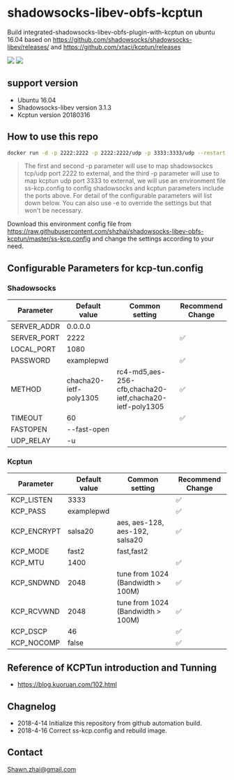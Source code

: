 # shadowsocks-libev-obfs-kcptun
Build integrated-shadowsocks-libev-obfs-plugin-with-kcptun on ubuntu 16.04 based on https://github.com/shadowsocks/shadowsocks-libev/releases/ and https://github.com/xtaci/kcptun/releases

[![](https://images.microbadger.com/badges/image/shzhai/shadowsocks-libev-obfs-kcptun.svg)](https://microbadger.com/images/shzhai/shadowsocks-libev-obfs-kcptun "Get your own image badge on microbadger.com") [![](https://images.microbadger.com/badges/version/shzhai/shadowsocks-libev-obfs-kcptun.svg)](https://microbadger.com/images/shzhai/shadowsocks-libev-obfs-kcptun "Get your own version badge on microbadger.com")
## support version 
  - Ubuntu 16.04
  - Shadowsocks-libev version 3.1.3
  - Kcptun version 20180316

## How to use this repo
```sh
docker run -d -p 2222:2222 -p 2222:2222/udp -p 3333:3333/udp --restart always --env-file ss-kcp.config shzhai/shadowsocks-libev-obfs-kcptun
```

> The first and second -p parameter will use to map shadowsockcs tcp/udp port 
> 2222 to external, and the third -p parameter will use to map kcptun udp port 
> 3333 to external, we will use an environment file ss-kcp.config to config 
> shadowsocks and kcptun parameters include the ports above. 
> For detail of the configurable parameters will list down below.
> You can also use -e to override the settings but that won't be necessary.

Download this environment config file from https://raw.githubusercontent.com/shzhai/shadowsocks-libev-obfs-kcptun/master/ss-kcp.config and change the settings according to your need.  

## Configurable Parameters for kcp-tun.config
### Shadowsocks
| Parameter | Default value | Common setting | Recommend Change |
| ------ | ------ |------ |------ |
| SERVER_ADDR | 0.0.0.0 | | |
| SERVER_PORT | 2222 | | ✅ |
| LOCAL_PORT | 1080 | | |
| PASSWORD | examplepwd | | ✅ |
| METHOD | chacha20-ietf-poly1305 |rc4-md5,aes-256-cfb,chacha20-ietf,chacha20-ietf-poly1305 | ✅ |
| TIMEOUT | 60 | | ✅ |
| FASTOPEN | --fast-open | | |
| UDP_RELAY | -u | | |
### Kcptun
| Parameter | Default value | Common setting | Recommend Change |
| ------ | ------ |------ |------ |
| KCP_LISTEN | 3333 | | ✅ |
| KCP_PASS | examplepwd | | ✅ |
| KCP_ENCRYPT | salsa20 | aes, aes-128, aes-192, salsa20 | ✅ |
| KCP_MODE | fast2 | fast,fast2 | |
| KCP_MTU | 1400 | | ✅ |
| KCP_SNDWND | 2048 | tune from 1024 (Bandwidth > 100M)| ✅ |
| KCP_RCVWND | 2048 | tune from 1024 (Bandwidth > 100M)| ✅ |
| KCP_DSCP | 46 | | ✅ |
| KCP_NOCOMP | false | | ✅ |

## Reference of KCPTun introduction and Tunning 
* https://blog.kuoruan.com/102.html

## Chagnelog
* 2018-4-14 Initialize this repository from github automation build.
* 2018-4-16 Correct ss-kcp.config and rebuild image.

## Contact
<Shawn.zhai@gmail.com>
